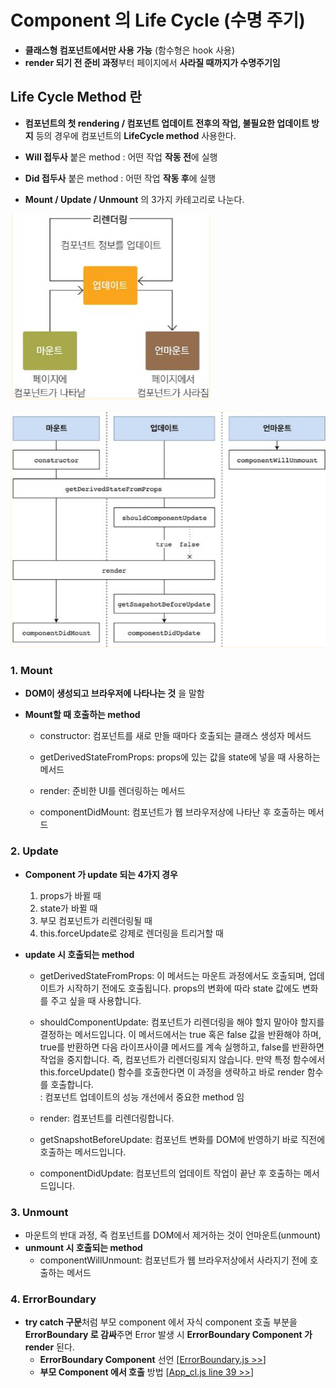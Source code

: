 # Component 의 Life Cycle (수명 주기)
- **클래스형 컴포넌트에서만 사용 가능** (함수형은 hook 사용)
- **render 되기 전 준비 과정**부터 페이지에서 **사라질 때까지가 수명주기임**

## Life Cycle Method 란
 - **컴포넌트의 첫 rendering / 컴포넌트 업데이트 전후의 작업, 불필요한 업데이트 방지** 등의 경우에 컴포넌트의 **LifeCycle method** 사용한다.
 
 - **Will 접두사** 붙은 method : 어떤 작업 **작동 전**에 실행 
 - **Did 접두사** 붙은 method : 어떤 작업 **작동 후**에 실행

 - **Mount / Update / Unmount** 의 3가지 카테고리로 나눈다.

 ![lifeCycle img](./ref/lifecycle.JPG)

 ![lifeCycleMethod img](./ref/lifecycleMethod.JPG)

 ### 1. Mount
  - **DOM이 생성되고 브라우저에 나타나는 것** 을 말함

  - **Mount할 때 호출하는 method**
    - constructor: 컴포넌트를 새로 만들 때마다 호출되는 클래스 생성자 메서드

    - getDerivedStateFromProps: props에 있는 값을 state에 넣을 때 사용하는 메서드

    - render: 준비한 UI를 렌더링하는 메서드

    - componentDidMount: 컴포넌트가 웹 브라우저상에 나타난 후 호출하는 메서드
 
 ### 2. Update
  - **Component 가 update 되는 4가지 경우**
    1. props가 바뀔 때
    2. state가 바뀔 때
    3. 부모 컴포넌트가 리렌더링될 때
    4. this.forceUpdate로 강제로 렌더링을 트리거할 때

  - **update 시 호출되는 method**
    - getDerivedStateFromProps: 이 메서드는 마운트 과정에서도 호출되며, 업데이트가 시작하기 전에도 호출됩니다. props의 변화에 따라 state 값에도 변화를 주고 싶을 때 사용합니다.

    - shouldComponentUpdate: 컴포넌트가 리렌더링을 해야 할지 말아야 할지를 결정하는 메서드입니다. 이 메서드에서는 true 혹은 false 값을 반환해야 하며, true를 반환하면 다음 라이프사이클 메서드를 계속 실행하고, false를 반환하면 작업을 중지합니다. 즉, 컴포넌트가 리렌더링되지 않습니다. 만약 특정 함수에서 this.forceUpdate() 함수를 호출한다면 이 과정을 생략하고 바로 render 함수를 호출합니다.   
      : 컴포넌트 업데이트의 성능 개선에서 중요한 method 임

    - render: 컴포넌트를 리렌더링합니다.

    - getSnapshotBeforeUpdate: 컴포넌트 변화를 DOM에 반영하기 바로 직전에 호출하는 메서드입니다.

    - componentDidUpdate: 컴포넌트의 업데이트 작업이 끝난 후 호출하는 메서드입니다.
 
 ### 3. Unmount
   - 마운트의 반대 과정, 즉 컴포넌트를 DOM에서 제거하는 것이 언마운트(unmount)
  - **unmount 시 호출되는 method**
    - componentWillUnmount: 컴포넌트가 웹 브라우저상에서 사라지기 전에 호출하는 메서드


 ### 4. ErrorBoundary
 - **try catch 구문**처럼 부모 component 에서 자식 component 호출 부분을 **ErrorBoundary 로 감싸**주면 Error 발생 시 **ErrorBoundary Component 가 render** 된다.
   - **ErrorBoundary Component** 선언 [[ErrorBoundary.js >>](./ErrorBoundary.js)]
   - **부모 Component 에서 호출** 방법 [[App_cl.js line 39 >>](./App_cl.js)]
